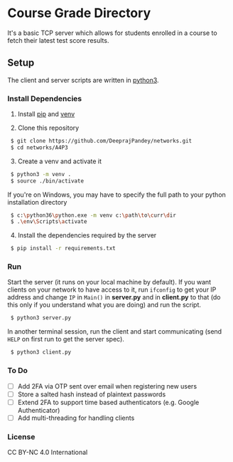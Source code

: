 # Course Grade Directory

It's a basic TCP server which allows for students enrolled in a course to fetch their latest test score results.

## Setup

The client and server scripts are written in [python3](https://www.python.org/downloads/).

### Install Dependencies
1. Install [pip](https://pip.pypa.io) and [venv](https://docs.python.org/3/library/venv.html)

2. Clone this repository
```sh
 $ git clone https://github.com/DeeprajPandey/networks.git
 $ cd networks/A4P3
```

3. Create a venv and activate it
```sh
 $ python3 -m venv .
 $ source ./bin/activate
```
If you're on Windows, you may have to specify the full path to your python installation directory
```sh
 $ c:\python36\python.exe -m venv c:\path\to\curr\dir
 $ .\env\Scripts\activate
```

4. Install the dependencies required by the server
```sh
 $ pip install -r requirements.txt
```

### Run

Start the server (it runs on your local machine by default).
If you want clients on your network to have access to it, run `ifconfig` to get your IP address and change `IP` in `Main()` in **server.py** and in **client.py** to that (do this only if you understand what you are doing) and run the script.
```sh
 $ python3 server.py
```

In another terminal session, run the client and start communicating (send `HELP` on first run to get the server spec).
```sh
 $ python3 client.py
```

### To Do
- [ ] Add 2FA via OTP sent over email when registering new users
- [ ] Store a salted hash instead of plaintext passwords
- [ ] Extend 2FA to support time based authenticators (e.g. Google Authenticator)
- [ ] Add multi-threading for handling clients

### License
CC BY-NC 4.0 International

